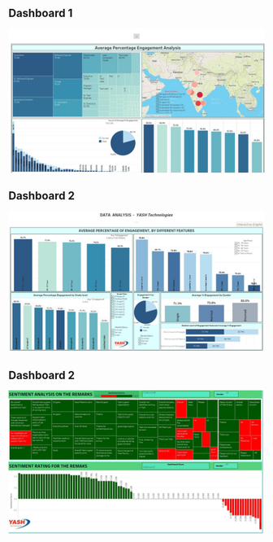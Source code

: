 ## Dashboard 1
![image](https://github.com/mohammedaz33m/Tableau_Projects/blob/main/Data%20Analysis%20%2B%20Sentiment%20Analysis/Dashboard-1.jpg)

## Dashboard 2
![image](https://github.com/mohammedaz33m/Tableau_Projects/blob/main/Data%20Analysis%20%2B%20Sentiment%20Analysis/dashboard-2.jpg)

## Dashboard 2
![image](https://github.com/mohammedaz33m/Tableau_Projects/blob/main/Data%20Analysis%20%2B%20Sentiment%20Analysis/dashboard-3.jpg)
